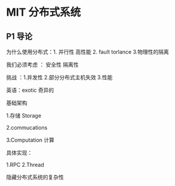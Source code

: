 # MIT 分布式系统

## P1 导论

为什么使用分布式：1. 并行性    高性能              2.   fault torlance        3.物理性的隔离

我们必须考虑 ： 安全性  隔离性

挑战 ：1.并发性 2.部分分布式主机失效  3.性能



英语：exotic 奇异的





基础架构

1.存储 Storage

2.commucations 

3.Computation  计算



具体实现：

1.RPC 2.Thread 



隐藏分布式系统的复杂性





























